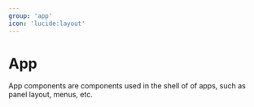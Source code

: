 ```yaml
---
group: 'app'
icon: 'lucide:layout'
---
```


# App

App components are components used in the shell of of apps, such as panel layout, menus, etc.
